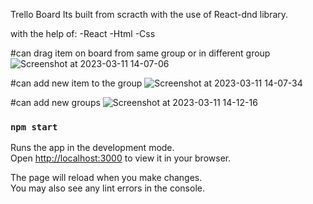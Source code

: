 Trello Board
Its built from scracth with the use of React-dnd library.

with the help of:
-React
-Html
-Css

#can drag item on board from same group or in different group
![Screenshot at 2023-03-11 14-07-06](https://user-images.githubusercontent.com/52403079/224474770-079ef013-6601-4ad5-a5f7-0db54bacf767.png)


#can add new item to the group
![Screenshot at 2023-03-11 14-07-34](https://user-images.githubusercontent.com/52403079/224474814-386d74d6-6ea3-420c-987a-acefecd49059.png)


#can add new groups
![Screenshot at 2023-03-11 14-12-16](https://user-images.githubusercontent.com/52403079/224474833-b767826c-9c1a-4a17-a987-07400f0c4642.png)

### `npm start`

Runs the app in the development mode.\
Open [http://localhost:3000](http://localhost:3000) to view it in your browser.

The page will reload when you make changes.\
You may also see any lint errors in the console.

